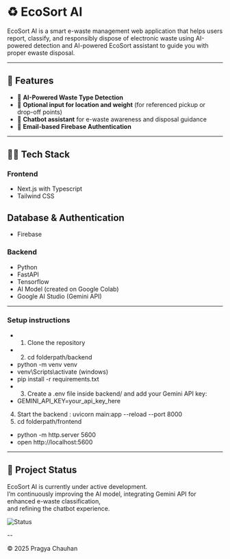 # ♻️ EcoSort AI

EcoSort AI is a smart e-waste management web application that helps users report, classify, and responsibly dispose of electronic waste using AI-powered detection and AI-powered EcoSort assistant to guide you with proper ewaste disposal.

---

## 🌟 Features

- 🤖 **AI-Powered Waste Type Detection**
- 📍 **Optional input for location and weight** (for referenced pickup or drop-off points)
- 💬 **Chatbot assistant** for e-waste awareness and disposal guidance
- 🔐 **Email-based Firebase Authentication**

---

## 🧑‍💻 Tech Stack

### Frontend

- Next.js with Typescript
- Tailwind CSS

## Database & Authentication

- Firebase

### Backend

- Python
- FastAPI
- Tensorflow
- AI Model (created on Google Colab)
- Google AI Studio (Gemini API)

---

### Setup instructions

- 1. Clone the repository
- 2. cd folderpath/backend
- python -m venv venv
- venv\Scripts\activate (windows)
- pip install -r requirements.txt
- 3. Create a .env file inside backend/ and add your Gemini API key:
- GEMINI_API_KEY=your_api_key_here

4. Start the backend : uvicorn main:app --reload --port 8000
5. cd folderpath/frontend

- python -m http.server 5600
- open http://localhost:5600

---

## 🚧 Project Status

EcoSort AI is currently under active development.  
I’m continuously improving the AI model, integrating Gemini API for enhanced e-waste classification,  
and refining the chatbot experience.  

![Status](https://img.shields.io/badge/status-in%20progress-yellow)

--

© 2025 Pragya Chauhan
